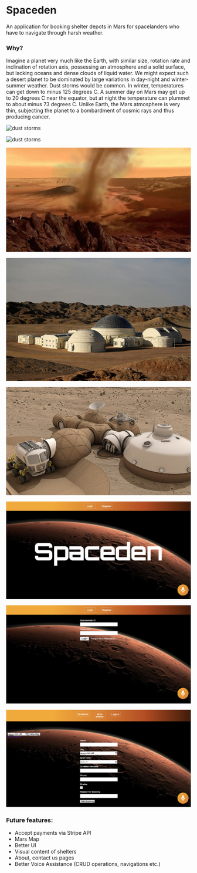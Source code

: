 # Spaceden

An application for booking shelter depots in Mars for spacelanders who have to navigate through harsh weather.

### Why?

Imagine a planet very much like the Earth, with similar size, rotation rate and inclination of rotation axis, possessing an atmosphere and a solid surface, but lacking oceans and dense clouds of liquid water. We might expect such a desert planet to be dominated by large variations in day-night and winter-summer weather. Dust storms would be common.
In winter, temperatures can get down to minus 125 degrees C. A summer day on Mars may get up to 20 degrees C near the equator, but at night the temperature can plummet to about minus 73 degrees C. Unlike Earth, the Mars atmosphere is very thin, subjecting the planet to a bombardment of cosmic rays and thus producing cancer.

![dust storms](https://upload.wikimedia.org/wikipedia/commons/1/1d/PIA22487-Mars-BeforeAfterDust-20180719.gif)

![dust storms](https://scx2.b-cdn.net/gfx/news/2019/duststormson.jpg)

![dust storm](./images/5.jpg)

![spaceden](./images/7.jpeg)

![spaceden](./images/8.jpeg)

![screenshot 1](./images/1.jpg)

![screenshot 1](./images/2.jpg)

![screenshot 1](./images/3.jpg)

### Future features:

- Accept payments via Stripe API
- Mars Map
- Better UI
- Visual content of shelters
- About, contact us pages
- Better Voice Assistance (CRUD operations, navigations etc.)

